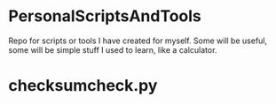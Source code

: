 # PersonalScriptsAndTools

Repo for scripts or tools I have created for myself. Some will be useful, some will be simple stuff I used to learn, like a calculator.

# checksumcheck.py
